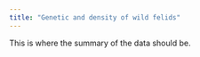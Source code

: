 ```yaml
---
title: "Genetic and density of wild felids"
---
```


This is where the summary of the data should be.
